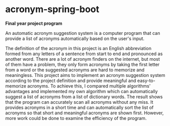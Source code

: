 # acronym-spring-boot
**Final year project program**

An automatic acronym suggestion system is a computer program that can provide a list of acronyms automatically based on the user's input. 

The definition of the acronym in this project is an English abbreviation formed from any letters of a sentence from start to end and pronounced as another word. There are a lot of acronym finders on the internet, but most of them have a problem, they only form acronyms by taking the first letter from a word or the suggested acronyms are hard to memorize and meaningless. This project aims to implement an acronym suggestion system according to the project definition and provide meaningful and easy-to-memorize acronyms. To achieve this, I compared multiple algorithms’ advantages and implemented my own algorithm which can automatically suggest a list of acronyms from a list of dictionary words. The result shows that the program can accurately scan all acronyms without any miss. It provides acronyms in a short time and can automatically sort the list of acronyms so that short and meaningful acronyms are shown first. However, more work could be done to examine the efficiency of the program.
